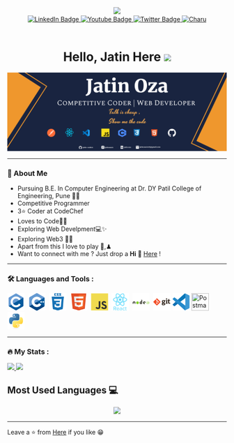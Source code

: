 <div id="header" align="center">
  <img src="https://media.giphy.com/media/fvx95jkua5th3YeThr/giphy.gif" width="200"/>
</div>
<div id="badges" align="center">
  <a href="https://www.linkedin.com/in/jatin-oza-874783217/">
    <img src="https://img.shields.io/badge/LinkedIn-blue?style=for-the-badge&logo=linkedin&logoColor=white" alt="LinkedIn Badge"/>
  </a>
  <a href="mailto:ozajatin9309@gmail.com">
    <img src="https://img.shields.io/badge/Gmail-red?style=for-the-badge&logo=gmail&logoColor=white" alt="Youtube Badge"/>
  </a>
  <a href="https://twitter.com/JatinOza21">
    <img src="https://img.shields.io/badge/Twitter-blue?style=for-the-badge&logo=twitter&logoColor=white" alt="Twitter Badge"/>
  </a>
  <a href="https://www.instagram.com/jatinoza21/" target="_blank">
<img src=https://img.shields.io/badge/Instagram-E4405F?style=for-the-badge&logo=instagram&logoColor=white alt=Charu Instagram style="margin-bottom: 5px;" />
</a>
</div>
<div align="center">
    <img src="https://komarev.com/ghpvc/?username=jatin-code21&style=flat-square&color=blue" alt="" />
</div>
<h1 align="center">
  Hello, Jatin Here
  <img src="https://media.giphy.com/media/hvRJCLFzcasrR4ia7z/giphy.gif" width="30px" />
</h1>
<div align="center">
  <img src="https://github.com/jatin-code21/jatin-code21/blob/main/jatin-github.png"/>
</div>

---


###  🚀 About Me

- Pursuing B.E. In Computer Engineering at Dr. DY Patil College of Engineering, Pune 👨‍💻
- Competitive Programmer
- 3⭐ Coder at CodeChef
- Loves to Code💛💫
- Exploring Web Develpment💻✨
- Exploring Web3 🔗🔐
- Apart from this I love to play 🏏,♟
- Want to connect with me ? Just drop a **Hi** 👋 [Here](https://www.linkedin.com/in/jatin-oza-874783217/) !

---

### :hammer_and_wrench: Languages and Tools :
<div>
  <img src="https://github.com/devicons/devicon/blob/master/icons/c/c-original.svg" title="C" alt="C" width="40" height="40"/>&nbsp;
  <img src="https://github.com/devicons/devicon/blob/master/icons/cplusplus/cplusplus-original.svg" title="C++" alt="C++" width="40" height="40"/>&nbsp;
  <img src="https://github.com/devicons/devicon/blob/master/icons/css3/css3-plain-wordmark.svg"  title="CSS3" alt="CSS" width="40" height="40"/>&nbsp;
  <img src="https://github.com/devicons/devicon/blob/master/icons/html5/html5-original.svg" title="HTML5" alt="HTML" width="40" height="40"/>&nbsp;
  <img src="https://github.com/devicons/devicon/blob/master/icons/javascript/javascript-original.svg" title="JavaScript" alt="JavaScript" width="40" height="40"/>&nbsp;
  <img src="https://github.com/devicons/devicon/blob/master/icons/react/react-original-wordmark.svg" title="React" alt="React" width="40" height="40"/>&nbsp;
 <img src="https://github.com/devicons/devicon/blob/master/icons/nodejs/nodejs-original-wordmark.svg" title="NodeJS" alt="NodeJS" width="40" height="40"/>&nbsp;
 <img src="https://github.com/devicons/devicon/blob/master/icons/git/git-original-wordmark.svg" title="Git" **alt="Git" width="40" height="40"/>
 <img src="https://github.com/devicons/devicon/blob/master/icons/vscode/vscode-original.svg" title="Vscode" **alt="Vscode" width="40" height="40"/>
 <img src="https://www.vectorlogo.zone/logos/getpostman/getpostman-icon.svg" title="Postman" **alt="Postman" width="40" height="40"/>
 <img src="https://github.com/devicons/devicon/blob/master/icons/python/python-original.svg" title="Python" **alt="Python" width="40" height="40"/>
</div>

---

### :fire: My Stats :
<a href="https://github.com/anuraghazra/github-readme-stats">
<img src="https://github-readme-stats.vercel.app/api?username=jatin-code21&count_private=true&show_icons=true&theme=radical" />
</a><a href="https://github.com/anuraghazra/convoychat">
<img src="https://github-readme-streak-stats.herokuapp.com/?user=jatin-code21&theme=radical&date_format=M%20j%5B%2C%20Y%5D&"/>
</a>

## Most Used Languages 💻
<div align="center">
<a href="https://github.com/anuraghazra/convoychat">
<img src="https://github-readme-stats.vercel.app/api/top-langs/?username=jatin-code21&theme=radical" />
</a>
</div>

---
Leave a ⭐ from [Here](https://github.com/jatin-code21/jatin-code21) if you like 😁
